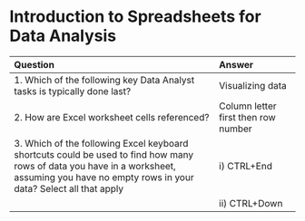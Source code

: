 # Introduction to Spreadsheets for Data Analysis

| Question | Answer |
| :--- | :--- |
| 1. Which of the following key Data Analyst tasks is typically done last? | Visualizing data |
| 2. How are Excel worksheet cells referenced? | Column letter first then row number |
| 3. Which of the following Excel keyboard shortcuts could be used to find how many rows of data you have in a worksheet, assuming you have no empty rows in your data? Select all that apply | i) CTRL+End  |
|  | ii) CTRL+Down |
